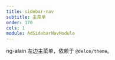 ```yaml
---
title: sidebar-nav
subtitle: 主菜单
order: 170
cols: 1
module: AdSidebarNavModule
---
```


ng-alain 左边主菜单，依赖于 `@delon/theme`。

